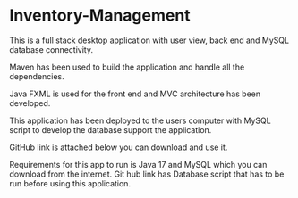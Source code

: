 # Inventory-Management

This is a full stack desktop application with user view, back end and MySQL database connectivity. 

Maven has been used to build the application and handle all the dependencies.

Java FXML is used for the front end and MVC architecture has been developed.

This application has been deployed to the users computer with MySQL script to develop the database support the application. 

GitHub link is attached below you can download and use it.

Requirements for this app to run is Java 17 and MySQL which you can download from the internet. Git hub link has Database script that has to be run before using this application.


